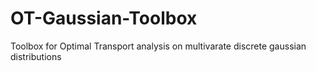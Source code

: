 # OT-Gaussian-Toolbox
Toolbox for Optimal Transport analysis on multivarate discrete gaussian distributions 
